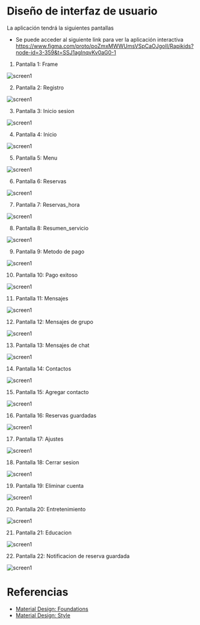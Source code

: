 # Diseño de interfaz de usuario

La aplicación tendrá la siguientes pantallas

- Se puede acceder al siguiente link para ver la aplicación interactiva
https://www.figma.com/proto/poZmxMWWUmsVSpCaOJgoII/Rapikids?node-id=3-359&t=SSJ1agInqvKv0aG0-1

1. Pantalla 1: Frame

![screen1](images/Frame.png)

2. Pantalla 2: Registro

![screen1](images/Registro.png)

3. Pantalla 3: Inicio sesion

![screen1](images/Inicio_sesion.png)

4. Pantalla 4: Inicio

![screen1](images/Inicio.png)

5. Pantalla 5: Menu

![screen1](images/Menu.png)

6. Pantalla 6: Reservas

![screen1](images/Reservas.png)

7. Pantalla 7: Reservas_hora

![screen1](images/Reservas_hora.png)

8. Pantalla 8: Resumen_servicio

![screen1](images/Resumen_servicio.png)

9. Pantalla 9: Metodo de pago

![screen1](images/Metodo_pago.png)

10. Pantalla 10: Pago exitoso

![screen1](images/Pago_exitoso.png)

11. Pantalla 11: Mensajes

![screen1](images/Mensajes.png)

12. Pantalla 12: Mensajes de grupo

![screen1](images/Mensajes_grupo.png)

13. Pantalla 13: Mensajes de chat 

![screen1](images/Mensajes_solo.png)

14. Pantalla 14: Contactos

![screen1](images/Contactos.png)

15. Pantalla 15: Agregar contacto

![screen1](images/Agregar_contacto.png)

16. Pantalla 16: Reservas guardadas

![screen1](images/Reservas_guardadas.png)

17. Pantalla 17: Ajustes

![screen1](images/Ajustes.png)

18. Pantalla 18: Cerrar sesion

![screen1](images/Cerrar_sesion.png)

19. Pantalla 19: Eliminar cuenta

![screen1](images/Eliminar_cuenta.png)

20. Pantalla 20: Entretenimiento

![screen1](images/Entretenimiento.png)

21. Pantalla 21: Educacion

![screen1](images/Educacion.png)

22. Pantalla 22: Notificacion de reserva guardada

![screen1](images/Notificacion_reserva_guardada.png)

# Referencias

- [Material Design: Foundations](https://m3.material.io/foundations)
- [Material Design: Style](https://m3.material.io/styles)
